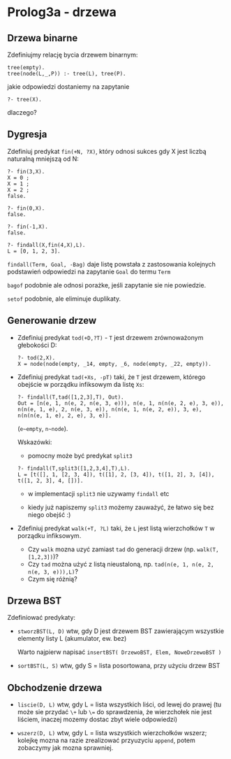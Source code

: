 # Prolog3a - drzewa

## Drzewa binarne
Zdefiniujmy relację bycia drzewem binarnym:

```
tree(empty).
tree(node(L,_,P)) :- tree(L), tree(P).
```

jakie odpowiedzi dostaniemy na zapytanie

```
?- tree(X).
```

dlaczego?

## Dygresja

Zdefiniuj predykat `fin(+N, ?X)`, który odnosi sukces gdy X jest liczbą naturalną mniejszą od N:

```
?- fin(3,X).
X = 0 ;
X = 1 ;
X = 2 ;
false.

?- fin(0,X).
false.

?- fin(-1,X).
false.

?- findall(X,fin(4,X),L).
L = [0, 1, 2, 3].
```

`findall(Term, Goal, -Bag)` daje listę powstała z zastosowania kolejnych podstawień odpowiedzi na zapytanie `Goal` do termu `Term`

`bagof` podobnie ale odnosi porażke, jeśli zapytanie sie nie powiedzie.

`setof` podobnie, ale eliminuje duplikaty.


## Generowanie drzew

* Zdefiniuj predykat `tod(+D,?T)` - `T` jest drzewem  zrównoważonym głebokości D:

    ```
    ?- tod(2,X).
    X = node(node(empty, _14, empty, _6, node(empty, _22, empty)).
    ```

* Zdefiniuj predykat `tad(+Xs, -pT)` taki, że `T` jest drzewem, którego obejście w porządku infiksowym da listę `Xs`:

    ```
    ?- findall(T,tad([1,2,3],T), Out).
    Out = [n(e, 1, n(e, 2, n(e, 3, e))), n(e, 1, n(n(e, 2, e), 3, e)), n(n(e, 1, e), 2, n(e, 3, e)), n(n(e, 1, n(e, 2, e)), 3, e), n(n(n(e, 1, e), 2, e), 3, e)].
    ```
    (`e~empty`, `n~node`).

    Wskazówki:
    * pomocny może być predykat `split3`

    ```
    ?- findall(T,split3([1,2,3,4],T),L).
    L = [t([], 1, [2, 3, 4]), t([1], 2, [3, 4]), t([1, 2], 3, [4]), t([1, 2, 3], 4, [])].
    ```

    * w implementacji `split3` nie uzywamy `findall` etc

    * kiedy już napiszemy `split3` możemy zauważyć, że łatwo się bez niego obejść :)

* Zdefiniuj predykat `walk(+T, ?L)` taki, że `L` jest listą wierzchołków `T`  w porządku infiksowym.
    * Czy `walk` mozna uzyć zamiast `tad` do generacji drzew (np. `walk(T,[1,2,3])`)?
    * Czy `tad` można użyć z listą nieustaloną, np. `tad(n(e, 1, n(e, 2, n(e, 3, e))),L)`?
    * Czym się różnią?

## Drzewa BST

Zdefiniować predykaty:

* `stworzBST(L, D)` wtw, gdy D jest drzewem BST zawierającym wszystkie elementy listy L (akumulator, ew. bez)

    Warto najpierw napisać `insertBST( DrzewoBST, Elem, NoweDrzewoBST )`
* `sortBST(L, S)` wtw, gdy S = lista posortowana, przy użyciu drzew BST

## Obchodzenie drzewa
* `liscie(D, L)` wtw, gdy L = lista wszystkich liści, od lewej do prawej (tu może sie przydać `\+` lub `\=` do sprawdzenia, że wierzchołek nie jest liściem, inaczej mozemy dostac zbyt wiele odpowiedzi)

* `wszerz(D, L)` wtw, gdy L = lista wszystkich wierzchołków wszerz; kolejkę mozna na razie zrealizować przyuzyciu `append`, potem zobaczymy jak mozna sprawniej.
